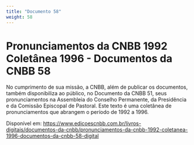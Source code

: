 ```yaml
---
title: "Documento 58"
weight: 58
---
```


# Pronunciamentos da CNBB 1992 Coletânea 1996 - Documentos da CNBB 58

No cumprimento de sua missão, a CNBB, além de publicar os documentos, também disponibiliza ao público, no Documento da CNBB 51, seus pronunciamentos na Assembleia do Conselho Permanente, da Presidência e da Comissão Episcopal de Pastoral. Este texto é uma coletânea de pronunciamentos que abrangem o período de 1992 a 1996.

Disponível em: https://www.edicoescnbb.com.br/livros-digitais/documentos-da-cnbb/pronunciamentos-da-cnbb-1992-coletanea-1996-documentos-da-cnbb-58-digital
